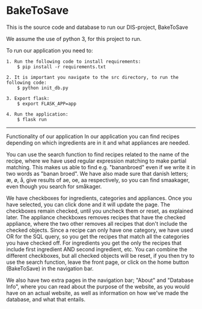 # BakeToSave
 This is the source code and database to run our DIS-project, BakeToSave

We assume the use of python 3, for this project to run.

To run our application you need to:

    1. Run the following code to install requirements:
        $ pip install -r requirements.txt

    2. It is important you navigate to the src directory, to run the following code:
        $ python init_db.py

    3. Export flask:
        $ export FLASK_APP=app

    4. Run the application:
        $ flask run

----------------------------------------------------------------------------------------------------------------
Functionality of our application
 In our application you can find recipes depending on which ingredients are in it and what appliances are needed.

 You can use the search function to find recipes related to the name of the recipe, where we have used regular expression matching to make partial matching. This makes us able to find e.g. "bananbroed" even if we write it in two words as "banan broed". We have also made sure that danish letters; æ, ø, å, give results of ae, oe, aa respectively, so you can find smaakager, even though you search for småkager.

 We have checkboxes for ingredients, categories and appliances. Once you have selected, you can click done and it will update the page. The checkboxes remain checked, until you uncheck them or reset, as explained later. The appliance checkboxes removes recipes that have the checked appliance, where the two other removes all recipes that don't include the checked objects. Since a recipe can only have one category, we have used OR for the SQL query, so you get the recipes that match all the categories you have checked off. For ingredients you get the only the recipes that include first ingredient AND second ingredient, etc. You can combine the different checkboxes, but all checked objects will be reset, if you then try to use the search function, leave the front page, or click on the home button (BakeToSave) in the navigation bar.

 We also have two extra pages in the navigation bar; "About" and "Database Info", where you can read about the purpose of the website, as you would have on an actual website, as well as information on how we've made the database, and what that entails.